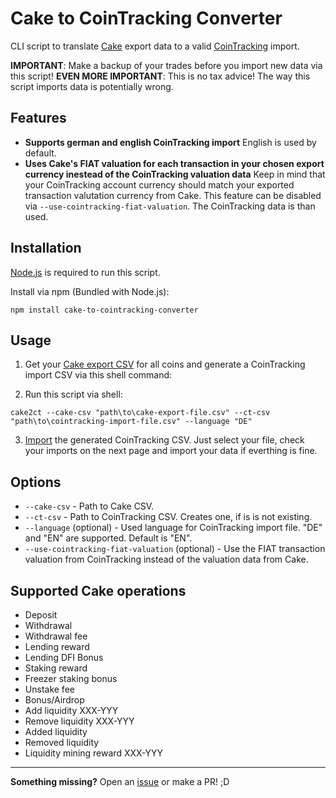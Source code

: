 # Cake to CoinTracking Converter

CLI script to translate [Cake](https://pool.cakedefi.com/#?ref=401824) export data to a valid [CoinTracking](https://cointracking.info?ref=G905622) import.

**IMPORTANT**: Make a backup of your trades before you import new data via this script!
**EVEN MORE IMPORTANT**: This is no tax advice! The way this script imports data is potentially wrong.

## Features

- **Supports german and english CoinTracking import**
English is used by default.
- **Uses Cake's FIAT valuation for each transaction in your chosen export currency inestead of the CoinTracking valuation data**
Keep in mind that your CoinTracking account currency should match your exported transaction valutation currency from Cake.
This feature can be disabled via `--use-cointracking-fiat-valuation`. The CoinTracking data is than used.

## Installation

[Node.js](https://nodejs.org/) is required to run this script.

Install via npm (Bundled with Node.js):
```shell
npm install cake-to-cointracking-converter
```

## Usage

1. Get your [Cake export CSV](https://app.cakedefi.com/transactions) for all coins and generate a CoinTracking import CSV via this shell command:

2. Run this script via shell: 
```shell 
cake2ct --cake-csv "path\to\cake-export-file.csv" --ct-csv "path\to\cointracking-import-file.csv" --language "DE"
```

3. [Import](https://cointracking.info/import/import_csv/) the generated CoinTracking CSV. Just select your file, check your imports on the next page and import your data if everthing is fine.

## Options

- `--cake-csv` - Path to Cake CSV.
- `--ct-csv` - Path to CoinTracking CSV. Creates one, if is is not existing.
- `--language` (optional) - Used language for CoinTracking import file. "DE" and "EN" are supported. Default is "EN".
- `--use-cointracking-fiat-valuation` (optional) - Use the FIAT transaction valuation from CoinTracking instead of the valuation data from Cake.

## Supported Cake operations

- Deposit
- Withdrawal
- Withdrawal fee
- Lending reward
- Lending DFI Bonus
- Staking reward
- Freezer staking bonus
- Unstake fee
- Bonus/Airdrop
- Add liquidity XXX-YYY
- Remove liquidity XXX-YYY
- Added liquidity
- Removed liquidity
- Liquidity mining reward XXX-YYY

---

**Something missing?** Open an [issue](https://github.com/geldmacher/Cake-to-CoinTracking-Converter/issues) or make a PR! ;D